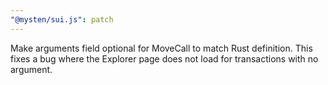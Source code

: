 ```yaml
---
"@mysten/sui.js": patch
---
```


Make arguments field optional for MoveCall to match Rust definition. This fixes a bug where the Explorer page does not load for transactions with no argument.
